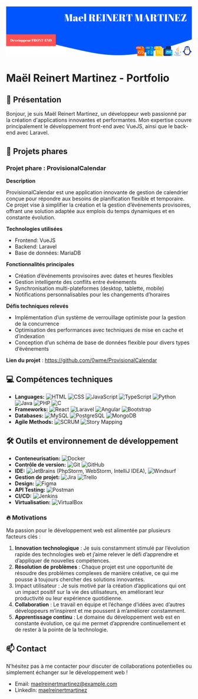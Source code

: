 ![alt text](./header.png)

# Maël Reinert Martinez - Portfolio

## 👋 Présentation

Bonjour, je suis Maël Reinert Martinez, un développeur web passionné par la création d'applications innovantes et performantes. Mon expertise couvre principalement le développement front-end avec VueJS, ainsi que le back-end avec Laravel.

## 🚀 Projets phares

### Projet phare : ProvisionalCalendar

**Description**

ProvisionalCalendar est une application innovante de gestion de calendrier conçue pour répondre aux besoins de planification flexible et temporaire. Ce projet vise à simplifier la création et la gestion d’événements provisoires, offrant une solution adaptée aux emplois du temps dynamiques et en constante évolution.

**Technologies utilisées**

- Frontend: VueJS
- Backend: Laravel
- Base de données: MariaDB

**Fonctionnalités principales**

- Création d’événements provisoires avec dates et heures flexibles
- Gestion intelligente des conflits entre événements
- Synchronisation multi-plateformes (desktop, tablette, mobile)
- Notifications personnalisables pour les changements d’horaires

**Défis techniques relevés**

- Implémentation d’un système de verrouillage optimiste pour la gestion de la concurrence
- Optimisation des performances avec techniques de mise en cache et d’indexation
- Conception d’un schéma de base de données flexible pour divers types d’événements

**Lien du projet** : https://github.com/0wme/ProvisionalCalendar

## 💻 Compétences techniques

 - **Languages:** ![HTML](https://img.shields.io/badge/-HTML-E34F26?logo=html5&logoColor=white) ![CSS](https://img.shields.io/badge/-CSS-1572B6?logo=css3&logoColor=white) ![JavaScript](https://img.shields.io/badge/-JavaScript-F7DF1E?logo=javascript&logoColor=black) ![TypeScript](https://img.shields.io/badge/-TypeScript-3178C6?logo=typescript&logoColor=white) ![Python](https://img.shields.io/badge/-Python-3776AB?logo=python&logoColor=white) ![Java](https://img.shields.io/badge/-Java-007396?logo=java&logoColor=white) ![PHP](https://img.shields.io/badge/-PHP-777BB4?logo=php&logoColor=white) ![C](https://img.shields.io/badge/-C-A8B9CC?logo=c&logoColor=black)
  - **Frameworks:** ![React](https://img.shields.io/badge/-React-61DAFB?logo=react&logoColor=black) ![Laravel](https://img.shields.io/badge/-Laravel-FF2D20?logo=laravel&logoColor=white) ![Angular](https://img.shields.io/badge/-Angular-DD0031?logo=angular&logoColor=white) ![Bootstrap](https://img.shields.io/badge/-Bootstrap-7952B3?logo=bootstrap&logoColor=white)
  - **Databases:** ![MySQL](https://img.shields.io/badge/-MySQL-4479A1?logo=mysql&logoColor=white) ![PostgreSQL](https://img.shields.io/badge/-PostgreSQL-336791?logo=postgresql&logoColor=white) ![MongoDB](https://img.shields.io/badge/-MongoDB-4DB33D?logo=mongodb&logoColor=white)
  - **Agile Methods:** ![SCRUM](https://img.shields.io/badge/-SCRUM-6DB33F?logo=scrumalliance&logoColor=white) ![Story Mapping](https://img.shields.io/badge/-Story%20Mapping-6DB33F?logo=bookstack&logoColor=white)

## 🛠️ Outils et environnement de développement

- **Conteneurisation:** ![Docker](https://img.shields.io/badge/-Docker-2496ED?logo=docker&logoColor=white)
- **Contrôle de version:** ![Git](https://img.shields.io/badge/-Git-F05032?logo=git&logoColor=white) ![GitHub](https://img.shields.io/badge/-GitHub-181717?logo=github&logoColor=white)
- **IDE:** ![JetBrains](https://img.shields.io/badge/-JetBrains-000000?logo=jetbrains&logoColor=white) (PhpStorm, WebStorm, IntelliJ IDEA), ![Windsurf](https://img.shields.io/badge/-Windsurf-00A3E0?logo=windsurfing&logoColor=white)
- **Gestion de projet:** ![Jira](https://img.shields.io/badge/-Jira-0052CC?logo=jira&logoColor=white) ![Trello](https://img.shields.io/badge/-Trello-0079BF?logo=trello&logoColor=white)
- **Design:** ![Figma](https://img.shields.io/badge/-Figma-F24E1E?logo=figma&logoColor=white)
- **API Testing:** ![Postman](https://img.shields.io/badge/-Postman-FF6C37?logo=postman&logoColor=white)
- **CI/CD:** ![Jenkins](https://img.shields.io/badge/-Jenkins-D24939?logo=jenkins&logoColor=white)
- **Virtualisation:** ![VirtualBox](https://img.shields.io/badge/-VirtualBox-183A61?logo=virtualbox&logoColor=white)

### 🔥 Motivations

Ma passion pour le développement web est alimentée par plusieurs facteurs clés :

1. **Innovation technologique** : Je suis constamment stimulé par l’évolution rapide des technologies web et j’aime relever le défi d’apprendre et d’appliquer de nouvelles compétences.
2. **Résolution de problèmes** : Chaque projet est une opportunité de résoudre des problèmes complexes de manière créative, ce qui me pousse à toujours chercher des solutions innovantes.
3. Impact utilisateur : Je suis motivé par la création d’applications qui ont un impact positif sur la vie des utilisateurs, en améliorant leur productivité ou leur expérience quotidienne.
4. **Collaboration** : Le travail en équipe et l’échange d’idées avec d’autres développeurs m’inspirent et me poussent à m’améliorer constamment.
5. **Apprentissage continu** : Le domaine du développement web est en constante évolution, ce qui me permet d’apprendre continuellement et de rester à la pointe de la technologie.
 
## 📫 Contact

N'hésitez pas à me contacter pour discuter de collaborations potentielles ou simplement échanger sur le développement web !

- Email: maelreinertmartinez@example.com
- LinkedIn: [maelreinertmartinez](https://www.linkedin.com/in/mael-reinert-martinez-515633217/)
